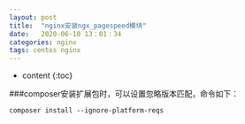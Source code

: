 ```yaml
---
layout: post
title:  "nginx安装ngx_pagespeed模块"
date:   2020-06-10 13：01：34
categories: nginx
tags: centos nginx
---
```


* content
{:toc}


###composer安装扩展包时，可以设置忽略版本匹配，命令如下：



```shell script
composer install --ignore-platform-reqs
```
